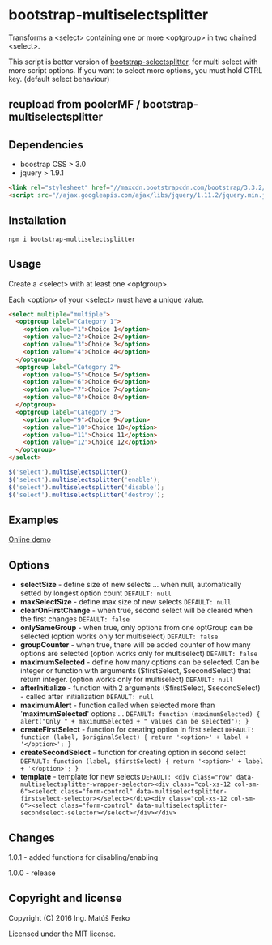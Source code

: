 # bootstrap-multiselectsplitter

Transforms a &lt;select&gt; containing one or more &lt;optgroup&gt; in two chained &lt;select&gt;.

This script is better version of [bootstrap-selectsplitter](https://github.com/xavierfaucon/bootstrap-selectsplitter), for multi select with more script options.
If you want to select more options, you must hold CTRL key. (default select behaviour)

## reupload from poolerMF / bootstrap-multiselectsplitter

## Dependencies
- boostrap CSS > 3.0
- jquery > 1.9.1
```HTML
<link rel="stylesheet" href="//maxcdn.bootstrapcdn.com/bootstrap/3.3.2/css/bootstrap.min.css">
<script src="//ajax.googleapis.com/ajax/libs/jquery/1.11.2/jquery.min.js"></script>
```

## Installation

```
npm i bootstrap-multiselectsplitter
```

## Usage

Create a &lt;select&gt; with at least one &lt;optgroup&gt;.

Each &lt;option&gt; of your &lt;select&gt; must have a unique value.

```HTML
<select multiple="multiple">
  <optgroup label="Category 1">
    <option value="1">Choice 1</option>
    <option value="2">Choice 2</option>
    <option value="3">Choice 3</option>
    <option value="4">Choice 4</option>
  </optgroup>
  <optgroup label="Category 2">
    <option value="5">Choice 5</option>
    <option value="6">Choice 6</option>
    <option value="7">Choice 7</option>
    <option value="8">Choice 8</option>
  </optgroup>
  <optgroup label="Category 3">
    <option value="9">Choice 9</option>
    <option value="10">Choice 10</option>
    <option value="11">Choice 11</option>
    <option value="12">Choice 12</option>
  </optgroup>
</select>
```
```JavaScript
$('select').multiselectsplitter();
$('select').multiselectsplitter('enable');
$('select').multiselectsplitter('disable');
$('select').multiselectsplitter('destroy');
```

## Examples

[Online demo](https://jsfiddle.net/j4vprjsg/)


## Options
* **selectSize** - define size of new selects ... when null, automatically setted by longest option count `DEFAULT: null`
* **maxSelectSize** - define max size of new selects `DEFAULT: null`
* **clearOnFirstChange** - when true, second select will be cleared when the first changes `DEFAULT: false`
* **onlySameGroup** - when true, only options from one optGroup can be selected (option works only for multiselect) `DEFAULT: false`
* **groupCounter** - when true, there will be added counter of how many options are selected  (option works only for multiselect) `DEFAULT: false`
* **maximumSelected** - define how many options can be selected. Can be integer or function with arguments ($firstSelect, $secondSelect) that return integer. (option works only for multiselect) `DEFAULT: null`
* **afterInitialize** - function with 2 arguments ($firstSelect, $secondSelect) - called after initialization `DEFAULT: null`
* **maximumAlert** - function called when selected more than '**maximumSelected**' options ... `DEFAULT: function (maximumSelected) { alert("Only " + maximumSelected + " values can be selected"); }`
* **createFirstSelect** - function for creating option in first select `DEFAULT: function (label, $originalSelect) { return '<option>' + label + '</option>'; }`
* **createSecondSelect** - function for creating option in second select `DEFAULT: function (label, $firstSelect) { return '<option>' + label + '</option>'; }`
* **template** - template for new selects `DEFAULT: <div class="row" data-multiselectsplitter-wrapper-selector><div class="col-xs-12 col-sm-6"><select class="form-control" data-multiselectsplitter-firstselect-selector></select></div><div class="col-xs-12 col-sm-6"><select class="form-control" data-multiselectsplitter-secondselect-selector></select></div></div>`


## Changes
1.0.1 - added functions for disabling/enabling

1.0.0 - release

## Copyright and license

Copyright (C) 2016 Ing. Matúš Ferko

Licensed under the MIT license.